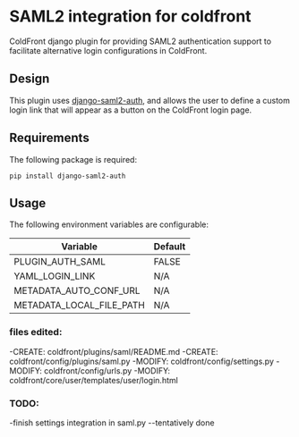 # SAML2 integration for coldfront

ColdFront django plugin for providing SAML2 authentication support to facilitate alternative login configurations in ColdFront.

## Design

This plugin uses [django-saml2-auth](https://github.com/fangli/django-saml2-auth), and allows the user to define a custom login link that will appear as a button on the ColdFront login page.

## Requirements

The following package is required:
```
pip install django-saml2-auth
```

## Usage

The following environment variables are configurable:

| Variable                 | Default | 
| ------------------------ | ------- |
| PLUGIN_AUTH_SAML         | FALSE   |
| YAML_LOGIN_LINK          | N/A     |
| METADATA_AUTO_CONF_URL   | N/A     |
| METADATA_LOCAL_FILE_PATH | N/A     |

### files edited:

-CREATE: coldfront/plugins/saml/README.md
-CREATE: coldfront/config/plugins/saml.py
-MODIFY: coldfront/config/settings.py
-MODIFY: coldfront/config/urls.py
-MODIFY: coldfront/core/user/templates/user/login.html

### TODO:

-finish settings integration in saml.py
--tentatively done